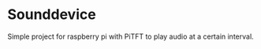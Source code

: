 Sounddevice
===========

Simple project for raspberry pi with PiTFT to play audio at a certain interval.
